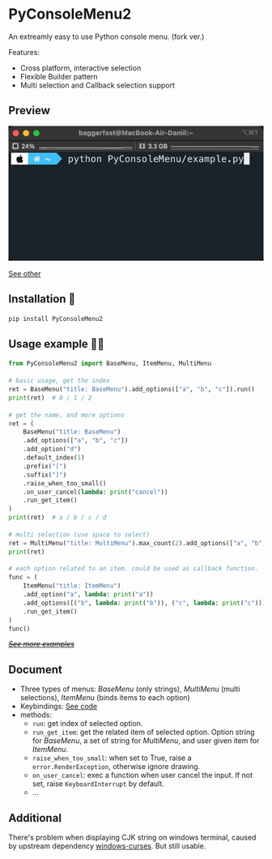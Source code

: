 # PyConsoleMenu2

An extreamly easy to use Python console menu. (fork ver.)

Features:

- Cross platform, interactive selection
- Flexible Builder pattern
- Multi selection and Callback selection support

## Preview

![Selector](https://github.com/BaggerFast/PyConsoleMenu/blob/main/assets/selector.gif?raw=true)

[See other](https://github.com/BaggerFast/PyConsoleMenu/tree/main/assets)

## Installation 💾

```sh
pip install PyConsoleMenu2
```

## Usage example 👨‍💻

```py
from PyConsoleMenu2 import BaseMenu, ItemMenu, MultiMenu

# basic usage, get the index
ret = BaseMenu("title: BaseMenu").add_options(["a", "b", "c"]).run()
print(ret)  # 0 / 1 / 2

# get the name, and more options
ret = (
    BaseMenu("title: BaseMenu")
    .add_options(["a", "b", "c"])
    .add_option("d")
    .default_index(1)
    .prefix("[")
    .suffix("]")
    .raise_when_too_small()
    .on_user_cancel(lambda: print("cancel"))
    .run_get_item()
)
print(ret)  # a / b / c / d

# multi selection (use space to select)
ret = MultiMenu("title: MultiMenu").max_count(2).add_options(["a", "b", "c"]).run()
print(ret)

# each option related to an item. could be used as callback function.
func = (
    ItemMenu("title: ItemMenu")
    .add_option("a", lambda: print("a"))
    .add_options([("b", lambda: print("b")), ("c", lambda: print("c"))])
    .run_get_item()
)
func()
```

~~_[See more examples](https://github.com/lxl66566/PyConsoleMenu/tree/main/examples)_~~

## Document

- Three types of menus: _BaseMenu_ (only strings), _MultiMenu_ (multi selections), _ItemMenu_ (binds items to each option)
- Keybindings: [See code](./PyConsoleMenu2/utils.py)
- methods:
  - `run`: get index of selected option.
  - `run_get_item`: get the related item of selected option. Option string for _BaseMenu_, a set of string for _MultiMenu_, and user given item for _ItemMenu_.
  - `raise_when_too_small`: when set to True, raise a `error.RenderException`, otherwise ignore drawing.
  - `on_user_cancel`: exec a function when user cancel the input. If not set, raise `KeyboardInterrupt` by default.
  - ...

## Additional

There's problem when displaying CJK string on windows terminal, caused by upstream dependency [windows-curses](https://github.com/zephyrproject-rtos/windows-curses). But still usable.
